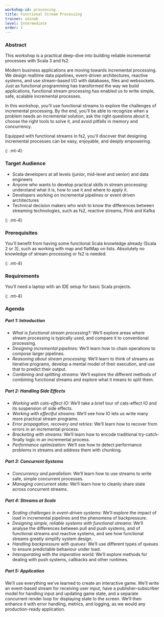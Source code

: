```yaml
---
workshop-id: processing
title: Functional Stream Processing
trainer: zainab
level: Intermediate 
order: 1
---
```


### Abstract

This workshop is a practical deep-dive into building reliable incremental processes with Scala 3 and fs2.

Modern business applications are moving towards incremental processing. We design realtime data pipelines, event-driven architectures, reactive systems, and use stream-based I/O with databases, files and websockets. Just as functional programming has transformed the way we build applications, functional stream processing has enabled us to write simple, safe, scalable incremental processes.

In this workshop, you'll use functional streams to explore the challenges of incremental processing. By the end, you'll be able to recognize when a problem needs an incremental solution, ask the right questions about it, choose the right tools to solve it, and avoid pitfalls in memory and concurrency.

Equipped with functional streams in fs2, you'll discover that designing incremental processes can be easy, enjoyable, and deeply empowering.

{: .mt-4}
### Target Audience

- Scala developers at all levels (junior, mid-level and senior) and data engineers
- Anyone who wants to develop practical skills in stream processing: understand what it is, how to use it and where to apply it.
- Developers working on incremental pipelines or event driven architectures 
- Technical decision makers who wish to know the differences between streaming technologies, such as fs2, reactive streams, Flink and Kafka

{: .mt-4}
### Prerequisites

You'll benefit from having some functional Scala knowledge already (Scala 2 or 3), such as working with map and flatMap on lists. Absolutely no knowledge of stream processing or fs2 is needed.

{: .mt-4}
### Requirements

You’ll need a laptop with an IDE setup for basic Scala projects.

{: .mt-4}
### Agenda

##### Part 1: Introduction
- <i>What is functional stream processing?:</i> We’ll explore areas where stream processing is typically used, and compare it to conventional processing.
- <i>Designing incremental pipelines:</i> We’ll learn how to chain operations to compose larger pipelines.
- <i>Reasoning about stream processing:</i> We’ll learn to think of streams as iterative programs, develop a mental model of their execution, and use that to predict their output.
- <i>Combining and splitting streams:</i> We’ll explore the different methods of combining functional streams and explore what it means to split them.

##### Part 2: Handling Side Effects
- <i>Working with cats-effect IO:</i> We’ll take a brief tour of cats-effect IO and its suspension of side effects.
- <i>Working with effectful streams:</i> We’ll see how IO lets us write many more practical stream programs.
- <i>Error propagation, recovery and retries:</i> We’ll learn how to recover from errors in an incremental process.
- <i>Bracketing with streams:</i> We’ll learn how to encode traditional try-catch-finally logic in an incremental process.
- <i>Performance optimization:</i> We’ll see how to detect performance problems in streams and address them with chunking.

##### Part 3: Concurrent Systems
- <i>Concurrency and parallelism:</i> We’ll learn how to use streams to write safe, simple concurrent processes.
- <i>Managing concurrent state:</i> We’ll learn how to cleanly share state across concurrent streams.

##### Part 4: Streams at Scale
- <i>Scaling challenges in event-driven systems:</i> We’ll explore the impact of load in incremental pipelines and the phenomena of backpressure.
- <i>Designing simple, reliable systems with functional streams:</i> We’ll analyse the differences between pull and push systems, and of functional streams and reactive systems, and see how functional streams greatly simplify system design.
- <i>Handling backpressure with queues:</i> We’ll use different types of queues to ensure predictable behaviour under load.
- <i>Interoperating with the imperative world:</i> We’ll explore methods for dealing with push systems, callbacks and other runtimes. 

##### Part 5: Application
We’ll use everything we’ve learned to create an interactive game. We’ll write an event-based stream for receiving user input, have a publisher-subscriber model for handling input and updating game state, and a separate concurrent render loop for displaying state to the screen. We’ll then enhance it with error handling, metrics, and logging, as we would any production-ready application.

